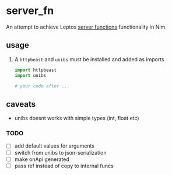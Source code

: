 # server_fn
An attempt to achieve Leptos [server functions](https://book.leptos.dev/server/25_server_functions.html) functionality in Nim.


## usage
1. A `httpbeast` and `unibs` must be installed and added as imports
   ```python
   import httpbeast
   import unibs

   # your code after ...
   ```


## caveats
- unibs doesnt works with simple types (int, float etc)


### TODO
- [ ] add default values for arguments
- [ ] switch from unibs to json-serialization
- [ ] make onApi generated 
- [ ] pass ref instead of copy to internal funcs